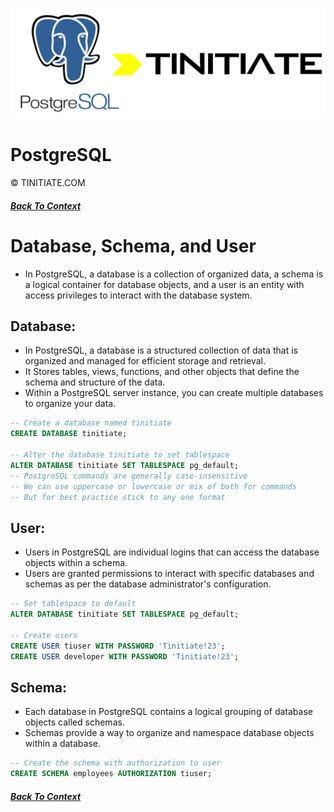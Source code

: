![PostgreSQL Tinitiate Image](postgresql_tinitiate.png)

# PostgreSQL
&copy; TINITIATE.COM

##### [Back To Context](readme.md)

# Database, Schema, and User
* In PostgreSQL, a database is a collection of organized data, a schema is a logical container for database objects, and a user is an entity with access privileges to interact with the database system.
## Database:
* In PostgreSQL, a database is a structured collection of data that is organized and managed for efficient storage and retrieval.
* It Stores tables, views, functions, and other objects that define the schema and structure of the data.
* Within a PostgreSQL server instance, you can create multiple databases to organize your data.
```sql
-- Create a database named tinitiate
CREATE DATABASE tinitiate;

-- Alter the database tinitiate to set tablespace
ALTER DATABASE tinitiate SET TABLESPACE pg_default;
-- PostgreSQL commands are generally case-insensitive
-- We can use uppercase or lowercase or mix of both for commands
-- But for best practice stick to any one format
```  
## User:
* Users in PostgreSQL are individual logins that can access the database objects within a schema.
* Users are granted permissions to interact with specific databases and schemas as per the database administrator's configuration.
```sql
-- Set tablespace to default
ALTER DATABASE tinitiate SET TABLESPACE pg_default; 

-- Create users
CREATE USER tiuser WITH PASSWORD 'Tinitiate!23';
CREATE USER developer WITH PASSWORD 'Tinitiate!23';
```
## Schema:
* Each database in PostgreSQL contains a logical grouping of database objects called schemas.
* Schemas provide a way to organize and namespace database objects within a database.
```sql
-- Create the schema with authorization to user
CREATE SCHEMA employees AUTHORIZATION tiuser;
```

##### [Back To Context](readme.md)